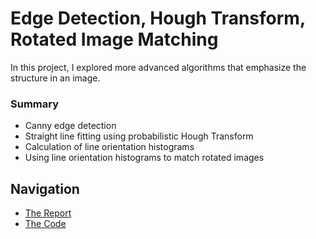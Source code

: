 # Edge Detection, Hough Transform, Rotated Image Matching
In this project, I explored more advanced algorithms that emphasize the structure in an image.

### Summary
- Canny edge detection
- Straight line fitting using probabilistic Hough Transform
- Calculation of line orientation histograms
- Using line orientation histograms to match rotated images

## Navigation
- [The Report](edge-hough-rotation-report.pdf)
- [The Code](edge-hough-rotation.ipynb)
